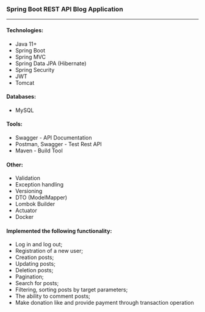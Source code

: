 ### Spring Boot REST API Blog Application
***
#### Technologies:
- Java 11+
- Spring Boot
- Spring MVC
- Spring Data JPA (Hibernate)
- Spring Security
- JWT
- Tomcat
#### Databases:
- MySQL
#### Tools:
- Swagger - API Documentation
- Postman, Swagger - Test Rest API
- Maven - Build Tool
#### Other:
- Validation
- Exception handling
- Versioning
- DTO (ModelMapper)
- Lombok Builder
- Actuator
- Docker
#### Implemented the following functionality:
- Log in and log out;
- Registration of a new user;
- Creation posts;
- Updating posts;
- Deletion posts;
- Pagination;
- Search for posts;
- Filtering, sorting posts by target parameters;
- The ability to comment posts;
- Make donation like and provide payment through transaction operation
